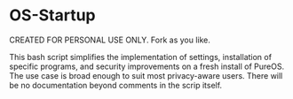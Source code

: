 # OS-Startup

CREATED FOR PERSONAL USE ONLY. Fork as you like.

This bash script simplifies the implementation of settings, installation of specific programs, and security improvements on a fresh install of PureOS. The use case is broad enough to suit most privacy-aware users. There will be no documentation beyond comments in the scrip itself.

